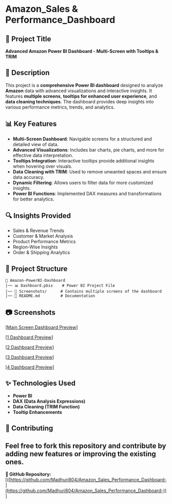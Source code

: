 # Amazon_Sales & Performance_Dashboard

## 📌 Project Title
**Advanced Amazon Power BI Dashboard - Multi-Screen with Tooltips & TRIM**

## 📖 Description
This project is a **comprehensive Power BI dashboard** designed to analyze **Amazon** data with advanced visualizations and interactive insights. It features **multiple screens**, **tooltips for enhanced user experience**, and **data cleaning techniques**. The dashboard provides deep insights into various performance metrics, trends, and analytics.

## 📊 Key Features
- **Multi-Screen Dashboard**: Navigable screens for a structured and detailed view of data.
- **Advanced Visualizations**: Includes bar charts, pie charts, and more for effective data interpretation.
- **Tooltips Integration**: Interactive tooltips provide additional insights when hovering over visuals.
- **Data Cleaning with TRIM**: Used to remove unwanted spaces and ensure data accuracy.
- **Dynamic Filtering**: Allows users to filter data for more customized insights.
- **Power BI Functions**: Implemented DAX measures and transformations for better analytics.

## 🔍 Insights Provided
- Sales & Revenue Trends
- Customer & Market Analysis
- Product Performance Metrics
- Region-Wise Insights
- Order & Shipping Analytics

## 📂 Project Structure
```
📁 Amazon-PowerBI-Dashboard
│── 📊 Dashboard.pbix    # Power BI Project File
│── 📸 Screenshots/      # Contains multiple screens of the dashboard
│── 📜 README.md         # Documentation
```

## 📷 Screenshots

[[Main Screen Dashboard Preview](https://github.com/Madhuri804/Amazon_Sales_Performance_Dashboard-/blob/main/powerbidashboard.png)]

[[1 Dashboard Preview](https://github.com/Madhuri804/Amazon_Sales_Performance_Dashboard-/blob/main/2ndscreen.png)]

[[2 Dashboard Preview](https://github.com/Madhuri804/Amazon_Sales_Performance_Dashboard-/blob/main/3rd.png)]

[[3 Dashboard Preview](https://github.com/Madhuri804/Amazon_Sales_Performance_Dashboard-/blob/main/4th.png)]

[[4 Dashboard Preview](https://github.com/Madhuri804/Amazon_Sales_Performance_Dashboard-/blob/main/6th.png)]


## ✨ Technologies Used
- **Power BI**
- **DAX (Data Analysis Expressions)**
- **Data Cleaning (TRIM Function)**
- **Tooltip Enhancements**

## 🤝 Contributing
Feel free to fork this repository and contribute by adding new features or improving the existing ones.
---

**🔗 GitHub Repository:** [([https://github.com/Madhuri804/Amazon_Sales_Performance_Dashboard-](https://github.com/Madhuri804/Amazon_Sales_Performance_Dashboard-))]

